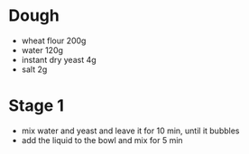 # Dough
* wheat flour 200g
* water 120g
* instant dry yeast 4g
* salt 2g

# Stage 1
* mix water and yeast and leave it for 10 min, until it bubbles
* add the liquid to the bowl and mix for 5 min
